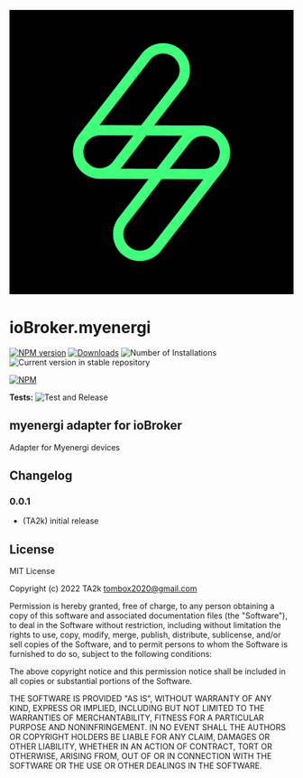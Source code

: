 ![Logo](admin/myenergi.png)

# ioBroker.myenergi

[![NPM version](https://img.shields.io/npm/v/iobroker.myenergi.svg)](https://www.npmjs.com/package/iobroker.myenergi)
[![Downloads](https://img.shields.io/npm/dm/iobroker.myenergi.svg)](https://www.npmjs.com/package/iobroker.myenergi)
![Number of Installations](https://iobroker.live/badges/myenergi-installed.svg)
![Current version in stable repository](https://iobroker.live/badges/myenergi-stable.svg)

[![NPM](https://nodei.co/npm/iobroker.myenergi.png?downloads=true)](https://nodei.co/npm/iobroker.myenergi/)

**Tests:** ![Test and Release](https://github.com/TA2k/ioBroker.myenergi/workflows/Test%20and%20Release/badge.svg)

## myenergi adapter for ioBroker

Adapter for Myenergi devices

## Changelog

### 0.0.1

-   (TA2k) initial release

## License

MIT License

Copyright (c) 2022 TA2k <tombox2020@gmail.com>

Permission is hereby granted, free of charge, to any person obtaining a copy
of this software and associated documentation files (the "Software"), to deal
in the Software without restriction, including without limitation the rights
to use, copy, modify, merge, publish, distribute, sublicense, and/or sell
copies of the Software, and to permit persons to whom the Software is
furnished to do so, subject to the following conditions:

The above copyright notice and this permission notice shall be included in all
copies or substantial portions of the Software.

THE SOFTWARE IS PROVIDED "AS IS", WITHOUT WARRANTY OF ANY KIND, EXPRESS OR
IMPLIED, INCLUDING BUT NOT LIMITED TO THE WARRANTIES OF MERCHANTABILITY,
FITNESS FOR A PARTICULAR PURPOSE AND NONINFRINGEMENT. IN NO EVENT SHALL THE
AUTHORS OR COPYRIGHT HOLDERS BE LIABLE FOR ANY CLAIM, DAMAGES OR OTHER
LIABILITY, WHETHER IN AN ACTION OF CONTRACT, TORT OR OTHERWISE, ARISING FROM,
OUT OF OR IN CONNECTION WITH THE SOFTWARE OR THE USE OR OTHER DEALINGS IN THE
SOFTWARE.
